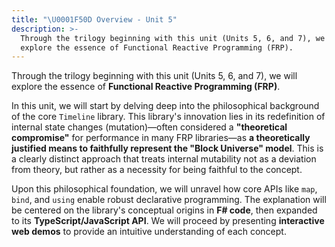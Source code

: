```yaml
---
title: "\U0001F50D Overview - Unit 5"
description: >-
  Through the trilogy beginning with this unit (Units 5, 6, and 7), we will
  explore the essence of Functional Reactive Programming (FRP).
---
```

Through the trilogy beginning with this unit (Units 5, 6, and 7), we will explore the essence of **Functional Reactive Programming (FRP)**.

In this unit, we will start by delving deep into the philosophical background of the core `Timeline` library. This library's innovation lies in its redefinition of internal state changes (mutation)—often considered a **"theoretical compromise"** for performance in many FRP libraries—as **a theoretically justified means to faithfully represent the "Block Universe" model**. This is a clearly distinct approach that treats internal mutability not as a deviation from theory, but rather as a necessity for being faithful to the concept.

Upon this philosophical foundation, we will unravel how core APIs like `map`, `bind`, and `using` enable robust declarative programming. The explanation will be centered on the library's conceptual origins in **F# code**, then expanded to its **TypeScript/JavaScript API**. We will proceed by presenting **interactive web demos** to provide an intuitive understanding of each concept.
